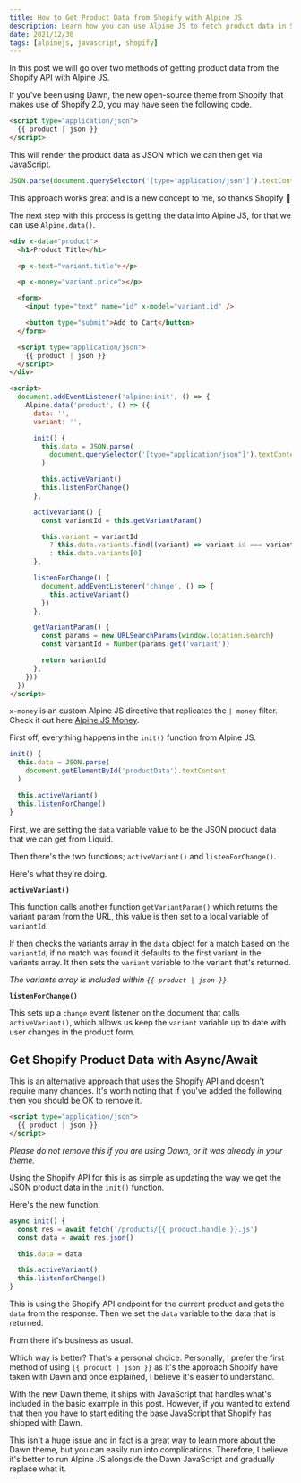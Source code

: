 ```yaml
---
title: How to Get Product Data from Shopify with Alpine JS
description: Learn how you can use Alpine JS to fetch product data in Shopify.
date: 2021/12/30
tags: [alpinejs, javascript, shopify]
---
```


In this post we will go over two methods of getting product data from the
Shopify API with Alpine JS.

If you've been using Dawn, the new open-source theme from Shopify that makes use
of Shopify 2.0, you may have seen the following code.

```html
<script type="application/json">
  {{ product | json }}
</script>
```

This will render the product data as JSON which we can then get via JavaScript.

```js
JSON.parse(document.querySelector('[type="application/json"]').textContent)
```

This approach works great and is a new concept to me, so thanks Shopify 🙌

The next step with this process is getting the data into Alpine JS, for that we
can use `Alpine.data()`.

```html
<div x-data="product">
  <h1>Product Title</h1>

  <p x-text="variant.title"></p>

  <p x-money="variant.price"></p>

  <form>
    <input type="text" name="id" x-model="variant.id" />

    <button type="submit">Add to Cart</button>
  </form>

  <script type="application/json">
    {{ product | json }}
  </script>
</div>

<script>
  document.addEventListener('alpine:init', () => {
    Alpine.data('product', () => ({
      data: '',
      variant: '',

      init() {
        this.data = JSON.parse(
          document.querySelector('[type="application/json"]').textContent
        )

        this.activeVariant()
        this.listenForChange()
      },

      activeVariant() {
        const variantId = this.getVariantParam()

        this.variant = variantId
          ? this.data.variants.find((variant) => variant.id === variantId)
          : this.data.variants[0]
      },

      listenForChange() {
        document.addEventListener('change', () => {
          this.activeVariant()
        })
      },

      getVariantParam() {
        const params = new URLSearchParams(window.location.search)
        const variantId = Number(params.get('variant'))

        return variantId
      },
    }))
  })
</script>
```

`x-money` is an custom Alpine JS directive that replicates the `| money` filter.
Check it out here [Alpine JS Money](https://github.com/markmead/alpinejs-money).

First off, everything happens in the `init()` function from Alpine JS.

```js
init() {
  this.data = JSON.parse(
    document.getElementById('productData').textContent
  )

  this.activeVariant()
  this.listenForChange()
}
```

First, we are setting the `data` variable value to be the JSON product data that
we can get from Liquid.

Then there's the two functions; `activeVariant()` and `listenForChange()`.

Here's what they're doing.

**`activeVariant()`**

This function calls another function `getVariantParam()` which returns the
variant param from the URL, this value is then set to a local variable of
`variantId`.

If then checks the variants array in the `data` object for a match based on the
`variantId`, if no match was found it defaults to the first variant in the
variants array. It then sets the `variant` variable to the variant that's
returned.

_The variants array is included within `{{ product | json }}`_

**`listenForChange()`**

This sets up a `change` event listener on the document that calls
`activeVariant()`, which allows us keep the `variant` variable up to date with
user changes in the product form.

## Get Shopify Product Data with Async/Await

This is an alternative approach that uses the Shopify API and doesn't require
many changes. It's worth noting that if you've added the following then you
should be OK to remove it.

```html
<script type="application/json">
  {{ product | json }}
</script>
```

_Please do not remove this if you are using Dawn, or it was already in your
theme._

Using the Shopify API for this is as simple as updating the way we get the JSON
product data in the `init()` function.

Here's the new function.

```js
async init() {
  const res = await fetch('/products/{{ product.handle }}.js')
  const data = await res.json()

  this.data = data

  this.activeVariant()
  this.listenForChange()
}
```

This is using the Shopify API endpoint for the current product and gets the
`data` from the response. Then we set the `data` variable to the data that is
returned.

From there it's business as usual.

Which way is better? That's a personal choice. Personally, I prefer the first
method of using `{{ product | json }}` as it's the approach Shopify have taken
with Dawn and once explained, I believe it's easier to understand.

With the new Dawn theme, it ships with JavaScript that handles what's included
in the basic example in this post. However, if you wanted to extend that then
you have to start editing the base JavaScript that Shopify has shipped with
Dawn.

This isn't a huge issue and in fact is a great way to learn more about the Dawn
theme, but you can easily run into complications. Therefore, I believe it's
better to run Alpine JS alongside the Dawn JavaScript and gradually replace what
it.
